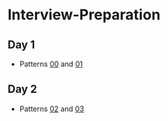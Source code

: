 # Interview-Preparation


## Day 1
* Patterns [00](https://github.com/Aman9026/Interview-Preparation/blob/main/Patterns/00.md) and [01](https://github.com/Aman9026/Interview-Preparation/blob/main/Patterns/01.md)

## Day 2
* Patterns [02](https://github.com/Aman9026/Interview-Preparation/blob/main/Patterns/02.md) and [03](https://github.com/Aman9026/Interview-Preparation/blob/main/Patterns/03.md)
